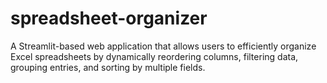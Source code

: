 # spreadsheet-organizer
A Streamlit-based web application that allows users to efficiently organize Excel spreadsheets by dynamically reordering columns, filtering data, grouping entries, and sorting by multiple fields.
